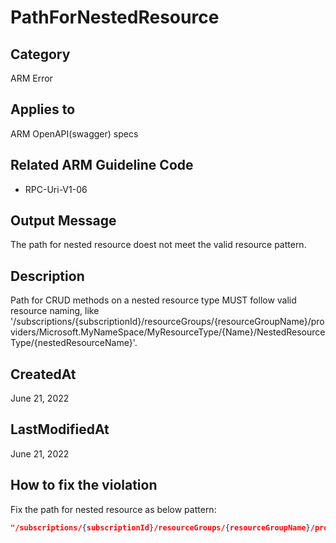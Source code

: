# PathForNestedResource

## Category

ARM Error

## Applies to

ARM OpenAPI(swagger) specs

## Related ARM Guideline Code

- RPC-Uri-V1-06

## Output Message

The path for nested resource doest not meet the valid resource pattern.

## Description

Path for CRUD methods on a nested resource type MUST follow valid resource naming, like '/subscriptions/{subscriptionId}/resourceGroups/{resourceGroupName}/providers/Microsoft.MyNameSpace/MyResourceType/{Name}/NestedResourceType/{nestedResourceName}'.

## CreatedAt

June 21, 2022

## LastModifiedAt

June 21, 2022

## How to fix the violation

Fix the path for nested resource as below pattern:

```json
"/subscriptions/{subscriptionId}/resourceGroups/{resourceGroupName}/providers/Microsoft.MyNameSpace/MyResourceType/{ResourceName}/NestedResourceType/{nestedResourceName}": {
```
